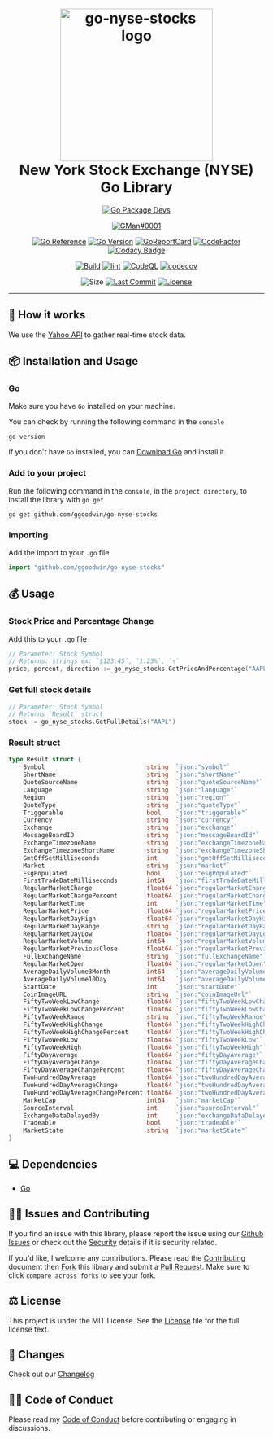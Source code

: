 <div align="center">
	<h1><img alt="go-nyse-stocks logo" src="https://github.com/ggoodwin/go-nyse-stocks/blob/master/stock.png" height="300" /><br />
		New York Stock Exchange (NYSE) Go Library
	</h1>

[![Go Package Devs](https://dcbadge.vercel.app/api/server/jwEYR2Dume)](https://discord.gg/jwEYR2Dume)

[![GMan#0001](https://dcbadge.vercel.app/api/shield/179795086543028224)](https://discord.id/?prefill=179795086543028224)

[![Go Reference](https://pkg.go.dev/badge/ggoodwin/go-nyse-stocks.svg)](https://pkg.go.dev/github.com/ggoodwin/go-nyse-stocks) [![Go Version](https://img.shields.io/github/go-mod/go-version/ggoodwin/go-nyse-stocks)](https://go.dev/) [![GoReportCard](https://goreportcard.com/badge/github.com/ggoodwin/go-nyse-stocks)](https://goreportcard.com/report/github.com/ggoodwin/go-nyse-stocks) [![CodeFactor](https://www.codefactor.io/repository/github/ggoodwin/go-nyse-stocks/badge)](https://www.codefactor.io/repository/github/ggoodwin/go-nyse-stocks) [![Codacy Badge](https://app.codacy.com/project/badge/Grade/17f51d3e54264211b19220ce470783ae)](https://app.codacy.com/gh/ggoodwin/go-nyse-stocks/dashboard?utm_source=gh&utm_medium=referral&utm_content=&utm_campaign=Badge_grade)

[![Build](https://github.com/ggoodwin/go-nyse-stocks/actions/workflows/build.yml/badge.svg)](https://github.com/ggoodwin/go-nyse-stocks/actions/workflows/build.yml) [![lint](https://github.com/ggoodwin/go-nyse-stocks/actions/workflows/lint.yml/badge.svg)](https://github.com/ggoodwin/go-nyse-stocks/actions/workflows/lint.yml) [![CodeQL](https://github.com/ggoodwin/go-nyse-stocks/actions/workflows/github-code-scanning/codeql/badge.svg)](https://github.com/ggoodwin/go-nyse-stocks/actions/workflows/github-code-scanning/codeql) [![codecov](https://codecov.io/gh/ggoodwin/go-nyse-stocks/branch/master/graph/badge.svg?token=YNDB8EF3ZN)](https://codecov.io/gh/ggoodwin/go-nyse-stocks)

![Size](https://img.shields.io/github/languages/code-size/ggoodwin/go-nyse-stocks) [![Last Commit](https://img.shields.io/github/last-commit/ggoodwin/go-nyse-stocks)](https://github.com/ggoodwin/go-nyse-stocks/commits/master) [![License](https://img.shields.io/github/license/ggoodwin/go-nyse-stocks)](https://github.com/ggoodwin/go-nyse-stocks/blob/master/LICENSE.md)

</div>
<hr/>

## 🌟 How it works

We use the [Yahoo API] to gather real-time stock data.

## 📦 Installation and Usage

### Go

Make sure you have `Go` installed on your machine.

You can check by running the following command in the `console`

```plain
go version
```

If you don't have `Go` installed, you can [Download Go] and install it.

### Add to your project

Run the following command in the `console`, in the `project directory`, to install the library with `go get`

```plain
go get github.com/ggoodwin/go-nyse-stocks
```

### Importing

Add the import to your `.go` file

```go
import "github.com/ggoodwin/go-nyse-stocks"
```

## 💰 Usage

### Stock Price and Percentage Change

Add this to your `.go` file

```go
// Parameter: Stock Symbol
// Returns: strings ex: `$123.45`, `1.23%`, `↑`
price, percent, direction := go_nyse_stocks.GetPriceAndPercentage("AAPL")
```

### Get full stock details

```go
// Parameter: Stock Symbol
// Returns `Result` struct
stock := go_nyse_stocks.GetFullDetails("AAPL")
```

### Result struct

```go
type Result struct {
	Symbol                            string  `json:"symbol"`
	ShortName                         string  `json:"shortName"`
	QuoteSourceName                   string  `json:"quoteSourceName"`
	Language                          string  `json:"language"`
	Region                            string  `json:"region"`
	QuoteType                         string  `json:"quoteType"`
	Triggerable                       bool    `json:"triggerable"`
	Currency                          string  `json:"currency"`
	Exchange                          string  `json:"exchange"`
	MessageBoardID                    string  `json:"messageBoardId"`
	ExchangeTimezoneName              string  `json:"exchangeTimezoneName"`
	ExchangeTimezoneShortName         string  `json:"exchangeTimezoneShortName"`
	GmtOffSetMilliseconds             int     `json:"gmtOffSetMilliseconds"`
	Market                            string  `json:"market"`
	EsgPopulated                      bool    `json:"esgPopulated"`
	FirstTradeDateMilliseconds        int64   `json:"firstTradeDateMilliseconds"`
	RegularMarketChange               float64 `json:"regularMarketChange"`
	RegularMarketChangePercent        float64 `json:"regularMarketChangePercent"`
	RegularMarketTime                 int     `json:"regularMarketTime"`
	RegularMarketPrice                float64 `json:"regularMarketPrice"`
	RegularMarketDayHigh              float64 `json:"regularMarketDayHigh"`
	RegularMarketDayRange             string  `json:"regularMarketDayRange"`
	RegularMarketDayLow               float64 `json:"regularMarketDayLow"`
	RegularMarketVolume               int64   `json:"regularMarketVolume"`
	RegularMarketPreviousClose        float64 `json:"regularMarketPreviousClose"`
	FullExchangeName                  string  `json:"fullExchangeName"`
	RegularMarketOpen                 float64 `json:"regularMarketOpen"`
	AverageDailyVolume3Month          int64   `json:"averageDailyVolume3Month"`
	AverageDailyVolume10Day           int64   `json:"averageDailyVolume10Day"`
	StartDate                         int     `json:"startDate"`
	CoinImageURL                      string  `json:"coinImageUrl"`
	FiftyTwoWeekLowChange             float64 `json:"fiftyTwoWeekLowChange"`
	FiftyTwoWeekLowChangePercent      float64 `json:"fiftyTwoWeekLowChangePercent"`
	FiftyTwoWeekRange                 string  `json:"fiftyTwoWeekRange"`
	FiftyTwoWeekHighChange            float64 `json:"fiftyTwoWeekHighChange"`
	FiftyTwoWeekHighChangePercent     float64 `json:"fiftyTwoWeekHighChangePercent"`
	FiftyTwoWeekLow                   float64 `json:"fiftyTwoWeekLow"`
	FiftyTwoWeekHigh                  float64 `json:"fiftyTwoWeekHigh"`
	FiftyDayAverage                   float64 `json:"fiftyDayAverage"`
	FiftyDayAverageChange             float64 `json:"fiftyDayAverageChange"`
	FiftyDayAverageChangePercent      float64 `json:"fiftyDayAverageChangePercent"`
	TwoHundredDayAverage              float64 `json:"twoHundredDayAverage"`
	TwoHundredDayAverageChange        float64 `json:"twoHundredDayAverageChange"`
	TwoHundredDayAverageChangePercent float64 `json:"twoHundredDayAverageChangePercent"`
	MarketCap                         int64   `json:"marketCap"`
	SourceInterval                    int     `json:"sourceInterval"`
	ExchangeDataDelayedBy             int     `json:"exchangeDataDelayedBy"`
	Tradeable                         bool    `json:"tradeable"`
	MarketState                       string  `json:"marketState"`
}
```

## 💻 Dependencies

- [Go]

## 🙇‍♂️ Issues and Contributing

If you find an issue with this library, please report the issue using our [Github Issues] or check out the [Security] details if it is security related.

If you'd like, I welcome any contributions. Please read the [Contributing] document then [Fork] this library and submit a [Pull Request]. Make sure to click `compare across forks` to see your fork.

## ⚖️ License

This project is under the MIT License. See the [License] file for the full license text.

## 📜 Changes

Check out our [Changelog]

## 👍🏻 Code of Conduct

Please read my [Code of Conduct] before contributing or engaging in discussions.

<!-- Links -->
[LICENSE]: https://github.com/ggoodwin/go-nyse-stocks/blob/master/LICENSE.md
[CHANGELOG]: https://github.com/ggoodwin/go-nyse-stocks/blob/master/CHANGELOG.md
[SECURITY]: https://github.com/ggoodwin/go-nyse-stocks/blob/master/SECURITY.md
[FORK]: https://github.com/ggoodwin/go-nyse-stocks/fork
[PULL REQUEST]: https://github.com/ggoodwin/go-nyse-stocks/compare
[CODE OF CONDUCT]: https://github.com/ggoodwin/go-nyse-stocks/blob/master/CODE_OF_CONDUCT.md
[CONTRIBUTING]: https://github.com/ggoodwin/go-nyse-stocks/blob/master/CONTRIBUTING.md
[GITHUB ISSUES]: https://github.com/ggoodwin/go-nyse-stocks/issues
[YAHOO API]: https://finance.yahoo.com/most-active
[GO]: https://go.dev/
[DOWNLOAD GO]: https://go.dev/dl/
